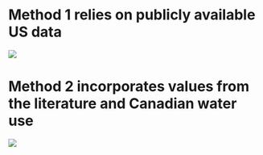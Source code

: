# Method 1 relies on publicly available US data
![](../../water_use_methods/images/water_methodology_flow_m1.tif)

# Method 2 incorporates values from the literature and Canadian water use
![](../../water_use_methods/images/water_methodology_flow_m2.tif)
